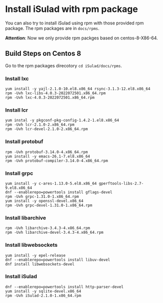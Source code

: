 # Install iSulad with rpm package
You can also try to install iSulad using rpm with those provided rpm package. The rpm packages are in `docs/rpms`. 

**Attention**: Now we only provide rpm packges based on centos-8-X86-64.

## Build Steps on Centos 8

Go to the rpm packages direcotory `cd iSulad/docs/rpms`. 

### Install lxc
```shell
yum install -y yajl-2.1.0-10.el8.x86_64 rsync-3.1.3-12.el8.x86_64
rpm -Uvh lxc-libs-4.0.3-2022072501.x86_64.rpm
rpm -Uvh lxc-4.0.3-2022072501.x86_64.rpm
```

### Install lcr
```shell
yum instal -y pkgconf-pkg-config-1.4.2-1.el8.x86_64
rpm -Uvh lcr-2.1.0-2.x86_64.rpm
rpm -Uvh lcr-devel-2.1.0-2.x86_64.rpm
```

### Install protobuf
```shell
rpm -Uvh protobuf-3.14.0-4.x86_64.rpm
yum install -y emacs-26.1-7.el8.x86_64
rpm -Uvh protobuf-compiler-3.14.0-4.x86_64.rpm
```

### Install grpc
```shell
yum install -y c-ares-1.13.0-5.el8.x86_64 gperftools-libs-2.7-9.el8.x86_64
dnf --enablerepo=powertools install gflags-devel
rpm -Uvh grpc-1.31.0-1.x86_64.rpm
yum install -y openssl-devel.x86_64
rpm -Uvh grpc-devel-1.31.0-1.x86_64.rpm
```

### Install libarchive
```shell
rpm -Uvh libarchive-3.4.3-4.x86_64.rpm
rpm -Uvh libarchive-devel-3.4.3-4.x86_64.rpm
```

### Install libwebsockets
```shell
yum install -y epel-release
dnf --enablerepo=powertools install libuv-devel
dnf install libwebsockets-devel
```

### Install iSulad
```shell
dnf --enablerepo=powertools install http-parser-devel
yum install -y sqlite-devel.x86_64
rpm -Uvh iSulad-2.1.0-1.x86_64.rpm
```